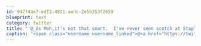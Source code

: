```yaml
---
id: 947f4ae7-edf2-4821-aedc-2e5b353f2659
blueprint: text
category: twitter
title: "'@_ds Meh,it's not that smart.  I've never seen scotch at Staples."
caption: '<span class="username username_linked">@<a href="https://twitter.com/_ds" title="Dustin Senos">_ds</a></span> Meh,it''s not that smart.  I''ve never seen scotch at Staples.'
---
```

